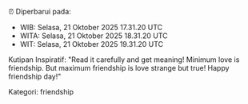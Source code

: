 ⏰ Diperbarui pada:
- WIB: Selasa, 21 Oktober 2025 17.31.20 UTC
- WITA: Selasa, 21 Oktober 2025 18.31.20 UTC
- WIT: Selasa, 21 Oktober 2025 19.31.20 UTC

Kutipan Inspiratif:
"Read it carefully and get meaning! Minimum love is friendship. But maximum friendship is love strange but true! Happy friendship day!"


Kategori: friendship

